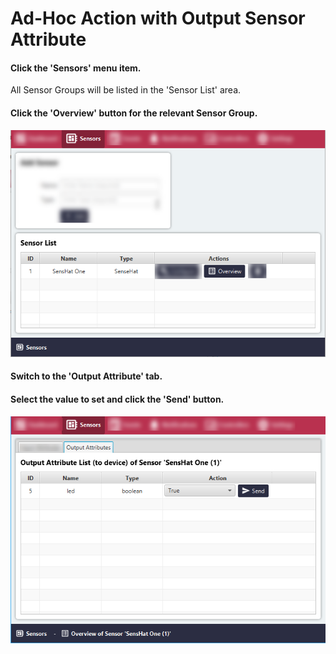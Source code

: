 # Ad-Hoc Action with Output Sensor Attribute

#### Click the 'Sensors' menu item.
All Sensor Groups will be listed in the 'Sensor List' area.

#### Click the 'Overview' button for the relevant Sensor Group.

![Screenshot](../images/adhoc-action-output-sensor-attributes-sensor-group-1.png)

#### Switch to the 'Output Attribute' tab.

#### Select the value to set and click the 'Send' button.

![Screenshot](../images/adhoc-action-output-sensor-attributes-sensor-group-2.png)
